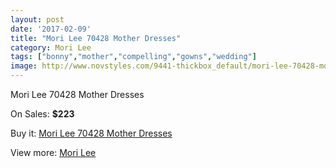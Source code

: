 ```yaml
---
layout: post
date: '2017-02-09'
title: "Mori Lee 70428 Mother Dresses"
category: Mori Lee
tags: ["bonny","mother","compelling","gowns","wedding"]
image: http://www.novstyles.com/9441-thickbox_default/mori-lee-70428-mother-dresses.jpg
---
```

Mori Lee 70428 Mother Dresses

On Sales: **$223**
<a href="https://www.novstyles.com/en/mori-lee/6678-mori-lee-70428-mother-dresses.html"><amp-img layout="responsive" width="600" height="600" src="//www.novstyles.com/9441-thickbox_default/mori-lee-70428-mother-dresses.jpg" alt="Mori Lee 70428 Mother Dresses 0" /></a>

Buy it: [Mori Lee 70428 Mother Dresses](https://www.novstyles.com/en/mori-lee/6678-mori-lee-70428-mother-dresses.html "Mori Lee 70428 Mother Dresses")

View more: [Mori Lee](https://www.novstyles.com/en/47-mori-lee "Mori Lee")